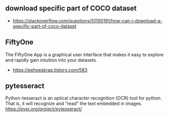 ## download specific part of COCO dataset
- https://stackoverflow.com/questions/51100191/how-can-i-download-a-specific-part-of-coco-dataset  

## FiftyOne
The FiftyOne App is a graphical user interface that makes it easy to explore and rapidly gain intuition into your datasets.  
- https://eehoeskrap.tistory.com/583  

## pytesseract  
Python-tesseract is an optical character recognition (OCR) tool for python.  
That is, it will recognize and “read” the text embedded in images.  
https://pypi.org/project/pytesseract/  
